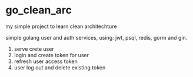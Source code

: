 # go_clean_arc
my simple project to learn clean architechture

simple golang user and auth services, 
using: jwt, psql, redis, gorm and gin.

1. serve crete user 
2. login and create token for user
3. refresh user access token
4. user log out and delete existing token
